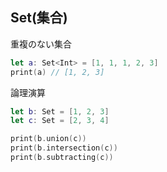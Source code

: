 ## Set(集合)

重複のない集合

```swift
let a: Set<Int> = [1, 1, 1, 2, 3]
print(a) // [1, 2, 3]
```

論理演算

```swift
let b: Set = [1, 2, 3]
let c: Set = [2, 3, 4]

print(b.union(c))
print(b.intersection(c))
print(b.subtracting(c))
```
